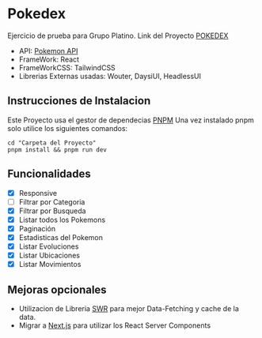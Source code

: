 # Pokedex

Ejercicio de prueba para Grupo Platino.
Link del Proyecto [POKEDEX](https://pokedex-grupo-platino.vercel.app/)

- API: [Pokemon API](https://pokeapi.co/)
- FrameWork: React
- FrameWorkCSS: TailwindCSS
- Librerias Externas usadas: Wouter, DaysiUI, HeadlessUI

## Instrucciones de Instalacion

Este Proyecto usa el gestor de dependecias [PNPM](https://pnpm.io/)
Una vez instalado pnpm solo utilice los siguientes comandos:

    cd "Carpeta del Proyecto"
    pnpm install && pnpm run dev

## Funcionalidades

- [x] Responsive
- [ ] Filtrar por Categoria
- [x] Filtrar por Busqueda
- [x] Listar todos los Pokemons
- [x] Paginación
- [x] Estadisticas del Pokemon
- [x] Listar Evoluciones
- [x] Listar Ubicaciones
- [x] Listar Movimientos

## Mejoras opcionales

- Utilizacion de Libreria [SWR](https://swr.vercel.app/) para mejor Data-Fetching y cache de la data.
- Migrar a [Next.js](https://nextjs.org/) para utilizar los React Server Components
